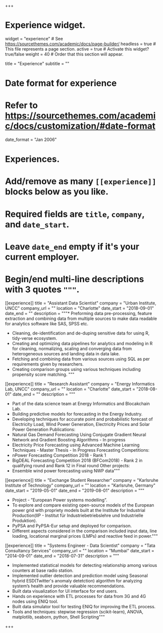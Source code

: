 +++
# Experience widget.
widget = "experience"  # See https://sourcethemes.com/academic/docs/page-builder/
headless = true  # This file represents a page section.
active = true  # Activate this widget? true/false
weight = 40  # Order that this section will appear.

title = "Experience"
subtitle = ""

# Date format for experience
#   Refer to https://sourcethemes.com/academic/docs/customization/#date-format
date_format = "Jan 2006"

# Experiences.
#   Add/remove as many `[[experience]]` blocks below as you like.
#   Required fields are `title`, `company`, and `date_start`.
#   Leave `date_end` empty if it's your current employer.
#   Begin/end multi-line descriptions with 3 quotes `"""`.
[[experience]]
  title = "Assistant Data Scientist"
  company = "Urban Institute, UNCC"
  company_url = ""
  location = "Charlotte"
  date_start = "2018-09-01"
  date_end = ""
  description = """* Preforming data pre-processing, feature extraction and combining data from multiple sources to make data readable for analytics software like SAS, SPSS etc.
* Cleaning, de-identification and de-duping sensitive data for using R, tidy-verse ecosystem.
* Creating and optimizing data pipelines for analytics and modeling in R for cleaning, normalizing, scaling and converging data from heterogeneous sources and landing data in data lake.
* Fetching and combining data from various sources using SQL as per requirements given by researchers.
* Creating comparison groups using various techniques including propensity score matching.
  """

[[experience]]
  title = "Research Assistant"
  company = "Energy Informatics Lab, UNCC"
  company_url = ""
  location = "Charlotte"
  date_start = "2018-08-01"
  date_end = ""
  description = """
  * Part of the data science team at Energy Informatics and Blocakchain Lab.
  * Building predictive models for forecasting in the Energy Industry.
  * Developing techniques for accurate point and probabilistic forecast of Electricity Load, Wind Power Generation, Electricity Prices and Solar Power Generation
  Publications:
  * Natural Gas Demand Forecasting Using Conjugate Gradient Neural Network and Gradient Boosting Algorithms - In progress
  * Electricity Price Forecasting using Advanced Machine Learning Techniques - Master Thesis - In Progress
  Forecasting Competitions:
  * nPower Forecasting Competition 2018 - Rank 1
  * BigDEAL Forecasting Competition 2018 (BFCom2018) - Rank 2 in qualifying round and Rank 12 in Final round
  Other projects:
  * Ensemble wind power forecasting using NWP data"""

[[experience]]
  title = "Exchange Student Researcher"
  company = "Karlsruhe Institute of Technology"
  company_url = ""
  location = "Karlsruhe, Germany"
  date_start = "2019-05-01"
  date_end = "2019-08-01"
  description = """
  * Project - ”European Power systems modelling”.
  * To explore and compare existing open-source models of the European power grid with propriety models built at the Institute for Industrial Production(IIP - Institut für Industriebetriebslehre und Industrielle Produktion).
  * PyPSA and PyPSA-Eur setup and deployed for comparison.
  * Different aspects considered in the comparison included input data, line loading, locational marginal prices (LMPs) and reactive feed in power."""

[[experience]]
  title = "Systems Engineer - Data Scientist"
  company = "Tata Consultancy Services"
  company_url = ""
  location = "Mumbai"
  date_start = "2014-09-01"
  date_end = "2018-07-31"
  description = """
  * Implemented statistical models for detecting relationship among various counters at base radio station.
  * Implemented outlier detection and prediction model using Seasonal hybrid ESD(Twitter's anomaly detetction) algorithm for analyzing system’s health and provide valuable recommendations.
  * Built data visualization for UI interface for end users.
  * Hands on experience with ETL processes for data from 3G and 4G nodes using ENIQ tool.
  * Built data simulator tool for testing ENIQ for improving the ETL process.
  * Tools and techniques: stepwise regression (scikit-learn), ANOVA, matplotlib, seaborn, python, Shell Scripting"""


+++
